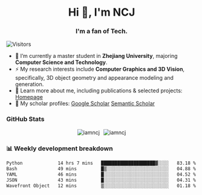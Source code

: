 <h1 align="center">Hi 👋, I'm NCJ</h1>
<h3 align="center">I'm a fan of Tech.</h3>

![Visitors](https://visitor-badge.laobi.icu/badge?page_id=iamNCJ)

- 🌱 I’m currently a master student in **Zhejiang University**, majoring **Computer Science and Technology**.
- ⚡ My research interests include **Computer Graphics and 3D Vision**, specifically, 3D object geometry and appearance modeling and generation.
- 🚀 Learn more about me, including publications & selected projects: [Homepage](https://www.chong-zeng.com)
- 📖 My scholar profiles: [Google Scholar](https://scholar.google.com/citations?user=4dID7zIAAAAJ) [Semantic Scholar](https://www.semanticscholar.org/author/Chong-Zeng/2223946708)

</p>

<h3 align="left">GitHub Stats</h3>

<div style="display: flex; gap: 10px; justify-content: center; align-items: center;">
  <img src="https://github-readme-stats.vercel.app/api?username=iamncj&show_icons=true&locale=en" alt="iamncj" />
  <img src="https://github-readme-streak-stats.herokuapp.com/?user=iamncj" alt="iamncj" />
</div>

<h3 align="left">📊 Weekly development breakdown</h3>

<!--START_SECTION:waka-->

```txt
Python             14 hrs 7 mins   ████████████████████▓░░░░   83.18 %
Bash               49 mins         █▒░░░░░░░░░░░░░░░░░░░░░░░   04.88 %
YAML               46 mins         █░░░░░░░░░░░░░░░░░░░░░░░░   04.52 %
JSON               43 mins         █░░░░░░░░░░░░░░░░░░░░░░░░   04.31 %
Wavefront Object   12 mins         ▒░░░░░░░░░░░░░░░░░░░░░░░░   01.18 %
```

<!--END_SECTION:waka-->
